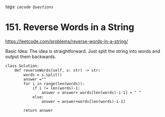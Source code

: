 ###### tags: `Lecode Questions`
# 151. Reverse Words in a String

https://leetcode.com/problems/reverse-words-in-a-string/

Basic Idea:
The idea is straightforward.  Just split the string into words and output them backwards.

```python=
class Solution:
    def reverseWords(self, s: str) -> str:
        words = s.split()
        answer =""
        for i in range(len(words)):
            if i != len(words)-1:
                answer = answer+ words[len(words)-i-1] + " "
            else:
                answer = answer+words[len(words)-i-1]
                
        return answer

```